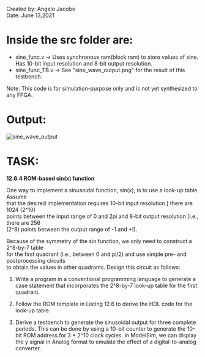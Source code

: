 Created by: Angelo Jacobo  
Date: June 13,2021  

# Inside the src folder are:
* sine_func.v -> Uses synchronous ram(block ram) to store values of sine. Has 10-bit input resolution and 8-bit output resolution.  
* sine_func_TB.v -> See "sine_wave_output.png" for the result of this testbench.  
  
Note: This code is for simulation-purpose only and is not yet synthesized to any FPGA.  

# Output:
![sine_wave_output](https://user-images.githubusercontent.com/87559347/126264133-d54a55d9-9d77-47d3-a954-e55bfb0dd4ec.png)

# TASK:  
**12.6.4 ROM-based sin(x) function**

One way to implement a sinusoidal function, sin(x), is to use a look-up table. Assume   
that the desired implementation requires 10-bit input resolution [ there are 1024 (2^10)   
points between the input range of 0 and 2pi and 8-bit output resolution [i.e., there are 256   
(2^8) points between the output range of -1 and +I].   

Because of the symmetry of the sin function, we only need to construct a 2^8-by-7 table   
for the first quadrant (i.e., between 0 and pi/2) and use simple pre- and postprocessing circuits   
to obtain the values in other quadrants. Design this circuit as follows:   

1. Write a program in a conventional programming language to generate a case statement 
that incorporates the 2^8-by-7 look-up table for the first quadrant. 

2. Follow the ROM template in Listing 12.6 to derive the HDL code for the look-up 
table. 

3. Derive a testbench to generate the sinusoidal output for three complete periods. This 
can be done by using a 10-bit counter to generate the 10-bit ROM address for 3 * 2^10
clock cycles. In ModelSim, we can display the y signal in Analog format to emulate 
the effect of a digital-to-analog converter. 
